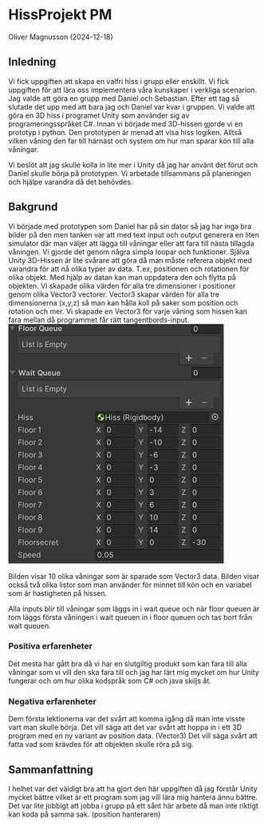 # HissProjekt PM
Oliver Magnusson (2024-12-18)

## Inledning
Vi fick uppgiften att skapa en valfri hiss i grupp eller enskillt. Vi fick uppgiften för att lära oss implementera våra kunskaper i verkliga scenarion. Jag valde att göra en grupp med Daniel och Sebastian. Efter ett tag så slutade det upp med att bara jag och Daniel var kvar i gruppen. Vi valde att göra en 3D hiss i programet Unity som använder sig av programeringsspråket C#. Innan vi började med 3D-hissen gjorde vi en prototyp i python. Den prototypen är menad att visa hiss logiken. Alltså vilken våning den far till härnäst och system om hur man sparar kön till alla våningar.

Vi beslöt att jag skulle kolla in lite mer i Unity då jag har använt det förut och Daniel skulle börja på prototypen. Vi arbetade tillsammans på planeringen och hjälpe varandra då det behövdes.

## Bakgrund
Vi började med prototypen som Daniel har på sin dator så jag har inga bra bilder på den men tanken var att med text input och output generera en liten simulator där man väljer att lägga till våningar eller att fara till nästa tillagda våningen. Vi gjorde det genom några simpla loopar och funktioner. Själva Unity 3D-Hissen är lite svårare att göra då man måste referera objekt med varandra för att nå olika typer av data. T.ex, positionen och rotationen för olika objekt. Med hjälp av datan kan man uppdatera den och flytta på objekten. Vi skapade olika värden för alla tre dimensioner i positioner genom olika Vector3 vectorer. Vector3 skapar värden för alla tre dimensionerna (x,y,z) så man kan hålla koll på saker som position och rotation och mer. Vi skapade en Vector3 för varje våning som hissen kan fara mellan då programmet får rätt tangentbords-input.
![Våningarna](/HISS_BILD.PNG)

Bilden visar 10 olika våningar som är sparade som Vector3 data. Bilden visar också två olika listor som man använder för minnet till kön och en variabel som är hastigheten på hissen.

Alla inputs blir till våningar som läggs in i wait queue och när floor queuen är tom läggs första våningen i wait queuen in i floor queuen och tas bort från wait queuen.

### Positiva erfarenheter
Det mesta har gått bra då vi har en slutgiltig produkt som kan fara till alla våningar som vi vill den ska fara till och jag har lärt mig mycket om hur Unity fungerar och om hur olika kodspråk som C# och java skiljs åt.

### Negativa erfarenheter
Dem första lektionerna var det svårt att komma igång då man inte visste vart man skulle börja. Det vill säga att det var svårt att hoppa in i ett 3D program med en ny variant av position data. (Vector3) Det vill säga svårt att fatta vad som krävdes för att objekten skulle röra på sig.

## Sammanfattning
I helhet var det väldigt bra att ha gjort den här uppgiften då jag förstår Unity mycket bättre vilket är ett program som jag vill lära mig hantera ännu bättre. Det var lite jobbigt att jobba i grupp på ett sånt här arbete då man inte riktigt kan koda på samma sak. (position hanteraren)